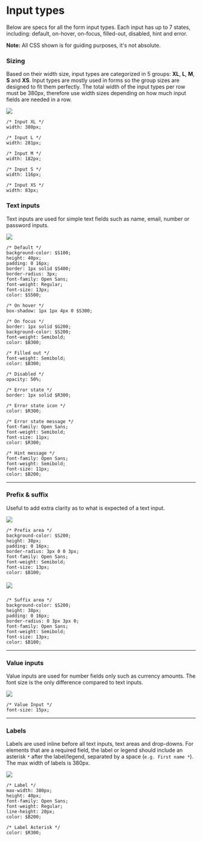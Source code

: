 # Input types

Below are specs for all the form input types. Each input has up to 7 states, including: default, on-hover, on-focus, filled-out, disabled, hint and error.

**Note:** All CSS shown is for guiding purposes, it's not absolute.

### Sizing

Based on their width size, input types are categorized in 5 groups: **XL**, **L**, **M**, **S** and **XS**. Input types are mostly used in forms so the group sizes are designed to fit them perfectly. The total width of the input types per row must be 380px, therefore use width sizes depending on how much input fields are needed in a row.

![](/assets/atoms/input-types-input-sizes.png)

```
/* Input XL */
width: 380px;

/* Input L */
width: 281px;

/* Input M */
width: 182px;

/* Input S */
width: 116px;

/* Input XS */
width: 83px;
```

### Text inputs

Text inputs are used for simple text fields such as name, email, number or password inputs.

![](/assets/atoms/input-types-text-input-states.png)

```
/* Default */
background-color: $S100;
height: 40px;
padding: 0 16px;
border: 1px solid $S400;
border-radius: 3px;
font-family: Open Sans;
font-weight: Regular;
font-size: 13px;
color: $S500;

/* On hover */
box-shadow: 1px 1px 4px 0 $S300;

/* On focus */
border: 1px solid $G200;
background-color: $S200;
font-weight: Semibold;
color: $B300;

/* Filled out */
font-weight: Semibold;
color: $B300;

/* Disabled */
opacity: 50%;

/* Error state */
border: 1px solid $R300;

/* Error state icon */
color: $R300;

/* Error state message */
font-family: Open Sans;
font-weight: Semibold;
font-size: 11px;
color: $R300;

/* Hint message */
font-family: Open Sans;
font-weight: Semibold;
font-size: 11px;
color: $B200;
```

---

### Prefix & suffix

Useful to add extra clarity as to what is expected of a text input.

![](/assets/atoms/input-types-prefix-states.png)

```
/* Prefix area */
background-color: $S200;
height: 38px;
padding: 0 16px;
border-radius: 3px 0 0 3px;
font-family: Open Sans;
font-weight: Semibold;
font-size: 13px;
color: $B100;
```

##### ![](/assets/atoms/input-types-suffix-states.png)

```
/* Suffix area */
background-color: $S200;
height: 38px;
padding: 0 16px;
border-radius: 0 3px 3px 0;
font-family: Open Sans;
font-weight: Semibold;
font-size: 13px;
color: $B100;
```

---

### Value inputs

Value inputs are used for number fields only such as currency amounts. The font size is the only difference compared to text inputs.

![](/assets/atoms/input-types-value-input-states.png)

```
/* Value Input */
font-size: 15px;
```

---

### Labels

Labels are used inline before all text inputs, text areas and drop-downs. For elements that are a required field, the label or legend should include an asterisk `*` after the label/legend, separated by a space \(`e.g. First name *`\). The max width of labels is 380px.

![](/assets/atoms/input-types-labels.png)

```
/* Label */
max-width: 380px;
height: 40px;
font-family: Open Sans;
font-weight: Regular;
line-height: 20px;
color: $B200;

/* Label Asterisk */
color: $R300;
```



